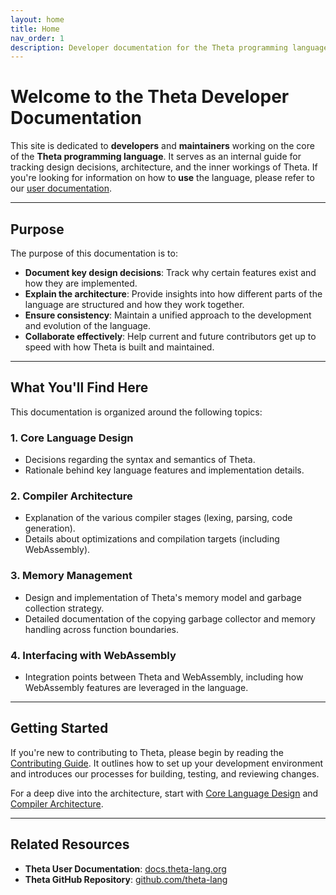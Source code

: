 ```yaml
---
layout: home
title: Home 
nav_order: 1
description: Developer documentation for the Theta programming language, aimed at maintainers and contributors.
---
```


# Welcome to the Theta Developer Documentation

This site is dedicated to **developers** and **maintainers** working on the core of the **Theta programming language**. It serves as an internal guide for tracking design decisions, architecture, and the inner workings of Theta. If you're looking for information on how to **use** the language, please refer to our [user documentation](https://docs.theta-lang.org).

---

## Purpose

The purpose of this documentation is to:

- **Document key design decisions**: Track why certain features exist and how they are implemented.
- **Explain the architecture**: Provide insights into how different parts of the language are structured and how they work together.
- **Ensure consistency**: Maintain a unified approach to the development and evolution of the language.
- **Collaborate effectively**: Help current and future contributors get up to speed with how Theta is built and maintained.

---

## What You'll Find Here

This documentation is organized around the following topics:

### 1. **Core Language Design**
   - Decisions regarding the syntax and semantics of Theta.
   - Rationale behind key language features and implementation details.

### 2. **Compiler Architecture**
   - Explanation of the various compiler stages (lexing, parsing, code generation).
   - Details about optimizations and compilation targets (including WebAssembly).

### 3. **Memory Management**
   - Design and implementation of Theta's memory model and garbage collection strategy.
   - Detailed documentation of the copying garbage collector and memory handling across function boundaries.

### 4. **Interfacing with WebAssembly**
   - Integration points between Theta and WebAssembly, including how WebAssembly features are leveraged in the language.

---

## Getting Started

If you're new to contributing to Theta, please begin by reading the [Contributing Guide](https://github.com/ThetaLang/Theta/blob/master/CONTRIBUTING.md). It outlines how to set up your development environment and introduces our processes for building, testing, and reviewing changes.

For a deep dive into the architecture, start with [Core Language Design](./language-design.html) and [Compiler Architecture](./compiler-architecture.html).

---

## Related Resources

- **Theta User Documentation**: [docs.theta-lang.org](https://docs.theta-lang.org)
- **Theta GitHub Repository**: [github.com/theta-lang](https://github.com/theta-lang)
